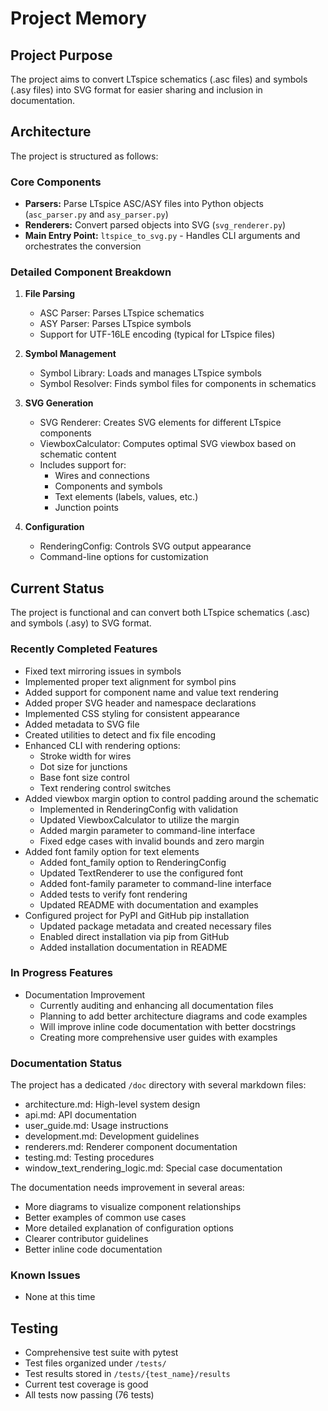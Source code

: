 # Project Memory

## Project Purpose
The project aims to convert LTspice schematics (.asc files) and symbols (.asy files) into SVG format for easier sharing and inclusion in documentation.

## Architecture

The project is structured as follows:

### Core Components
- **Parsers:** Parse LTspice ASC/ASY files into Python objects (`asc_parser.py` and `asy_parser.py`)
- **Renderers:** Convert parsed objects into SVG (`svg_renderer.py`)
- **Main Entry Point:** `ltspice_to_svg.py` - Handles CLI arguments and orchestrates the conversion

### Detailed Component Breakdown

1. **File Parsing**
   - ASC Parser: Parses LTspice schematics
   - ASY Parser: Parses LTspice symbols
   - Support for UTF-16LE encoding (typical for LTspice files)

2. **Symbol Management**
   - Symbol Library: Loads and manages LTspice symbols
   - Symbol Resolver: Finds symbol files for components in schematics

3. **SVG Generation**
   - SVG Renderer: Creates SVG elements for different LTspice components
   - ViewboxCalculator: Computes optimal SVG viewbox based on schematic content
   - Includes support for:
     - Wires and connections
     - Components and symbols
     - Text elements (labels, values, etc.)
     - Junction points

4. **Configuration**
   - RenderingConfig: Controls SVG output appearance
   - Command-line options for customization

## Current Status

The project is functional and can convert both LTspice schematics (.asc) and symbols (.asy) to SVG format.

### Recently Completed Features
- Fixed text mirroring issues in symbols
- Implemented proper text alignment for symbol pins
- Added support for component name and value text rendering
- Added proper SVG header and namespace declarations
- Implemented CSS styling for consistent appearance
- Added metadata to SVG file
- Created utilities to detect and fix file encoding
- Enhanced CLI with rendering options:
  - Stroke width for wires
  - Dot size for junctions
  - Base font size control
  - Text rendering control switches
- Added viewbox margin option to control padding around the schematic
  - Implemented in RenderingConfig with validation
  - Updated ViewboxCalculator to utilize the margin
  - Added margin parameter to command-line interface
  - Fixed edge cases with invalid bounds and zero margin
- Added font family option for text elements
  - Added font_family option to RenderingConfig
  - Updated TextRenderer to use the configured font
  - Added font-family parameter to command-line interface
  - Added tests to verify font rendering
  - Updated README with documentation and examples
- Configured project for PyPI and GitHub pip installation
  - Updated package metadata and created necessary files
  - Enabled direct installation via pip from GitHub
  - Added installation documentation in README

### In Progress Features
- Documentation Improvement
  - Currently auditing and enhancing all documentation files
  - Planning to add better architecture diagrams and code examples
  - Will improve inline code documentation with better docstrings
  - Creating more comprehensive user guides with examples

### Documentation Status
The project has a dedicated `/doc` directory with several markdown files:
- architecture.md: High-level system design
- api.md: API documentation
- user_guide.md: Usage instructions
- development.md: Development guidelines
- renderers.md: Renderer component documentation
- testing.md: Testing procedures
- window_text_rendering_logic.md: Special case documentation

The documentation needs improvement in several areas:
- More diagrams to visualize component relationships
- Better examples of common use cases
- More detailed explanation of configuration options
- Clearer contributor guidelines
- Better inline code documentation

### Known Issues
- None at this time

## Testing
- Comprehensive test suite with pytest
- Test files organized under `/tests/`
- Test results stored in `/tests/{test_name}/results`
- Current test coverage is good
- All tests now passing (76 tests)